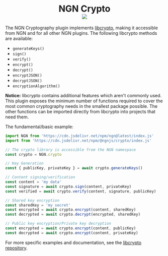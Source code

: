 <h1 align="center">NGN Crypto<br/><img src="https://img.shields.io/npm/v/@ngnjs/crypto?label=%40ngnjs/crypto&logo=npm&style=social"/></h1>

The NGN Cryptography plugin implements [libcrypto](https://github.com/ngnjs/libcrypto), making it accessible from NGN and for all other NGN plugins. The following libcrypto methods are available:

- `generateKeys()`
- `sign()`
- `verify()`
- `encrypt()`
- `decrypt()`
- `encryptJSON()`
- `decryptJSON()`
- `encryptionAlgorithm()`

**Notice:** libcrypto contains additional features which aren't commonly used. This plugin exposes the minimum number of functions required to cover the most common cryptography needs in the smallest package possible. The other functions can be imported directly from libcrypto into projects that need them.

The fundamental/basic example:

```javascript
import NGN from 'https://cdn.jsdelivr.net/npm/ngn@latest/index.js'
import from 'https://cdn.jsdelivr.net/npm/@ngnjs/crypto/index.js'

// The crypto library is accessible from the NGN namespace
const crypto = NGN.crypto

// Key Generation
const { publicKey, privateKey } = await crypto.generateKeys()

// Content signing/verification
const content = 'my data'
const signature = await crypto.sign(content, privateKey)
const verified = await crypto.verify(content, signature, publicKey)

// Shared key encryption
const sharedKey = 'my secret'
const encrypted = await crypto.encrypt(content, sharedKey)
const decrypted = await crypto.decrypt(encrypted, sharedKey)

// Public key encryption/Private key decryption
const encrypted = await crypto.encrypt(content, publicKey)
const decrypted = await crypto.encrypt(content, privateKey)
```

For more specific examples and documentation, see the [libcrypto repository](https://github.com/ngnjs/libcrypto).